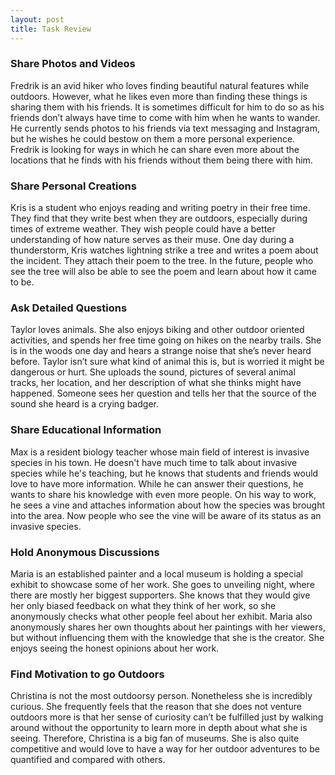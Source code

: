 ```yaml
---
layout: post
title: Task Review
---
```

### Share Photos and Videos
Fredrik is an avid hiker who loves finding beautiful natural features while outdoors.  However, what he likes even more than finding these things is sharing them with his friends. It is sometimes difficult for him to do so as his friends don’t always have time to come with him when he wants to wander. He currently sends photos to his friends via text messaging and Instagram, but he wishes he could bestow on them a more personal experience. Fredrik is looking for ways in which he can share even more about the locations that he finds with his friends without them being there with him.

### Share Personal Creations
Kris is a student who enjoys reading and writing poetry in their free time. They find that they write best when they are outdoors, especially during times of extreme weather. They wish people could have a better understanding of how nature serves as their muse. One day during a thunderstorm, Kris watches lightning strike a tree and writes a poem about the incident. They attach their poem to the tree. In the future, people who see the tree will also be able to see the poem and learn about how it came to be.

### Ask Detailed Questions
Taylor loves animals. She also enjoys biking and other outdoor oriented activities, and spends her free time going on hikes on the nearby trails. She is in the woods one day and hears a strange noise that she’s never heard before. Taylor isn’t sure what kind of animal this is, but is worried it might be dangerous or hurt. She uploads the sound, pictures of several animal tracks, her location, and her description of what she thinks might have happened. Someone sees her question and tells her that the source of the sound she heard is a crying badger.

### Share Educational Information
Max is a resident biology teacher whose main field of interest is invasive species in his town. He doesn't have much time to talk about invasive species while he's teaching, but he knows that students and friends would love to have more information. While he can answer their questions, he wants to share his knowledge with even more people. On his way to work, he sees a vine and attaches information about how the species was brought into the area. Now people who see the vine will be aware of its status as an invasive species.

### Hold Anonymous Discussions
Maria is an established painter and a local museum is holding a special exhibit to showcase some of her work. She goes to unveiling night, where there are mostly her biggest supporters. She knows that they would give her only biased feedback on what they think of her work, so she anonymously checks what other people feel about her exhibit. Maria also anonymously shares her own thoughts about her paintings with her viewers, but without influencing them with the knowledge that she is the creator. She enjoys seeing the honest opinions about her work.

### Find Motivation to go Outdoors
Christina is not the most outdoorsy person. Nonetheless she is incredibly curious. She frequently feels that the reason that she does not venture outdoors more is that her sense of curiosity can’t be fulfilled just by walking around without the opportunity to learn more in depth about what she is seeing. Therefore, Christina is a big fan of museums. She is also quite competitive and would love to have a way for her outdoor adventures to be quantified and compared with others.
